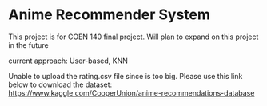# Anime Recommender System

This project is for COEN 140 final project. Will plan to expand on this project in the future

current approach: User-based, KNN

Unable to upload the rating.csv file since is too big. Please use this link below to download the dataset:
https://www.kaggle.com/CooperUnion/anime-recommendations-database
